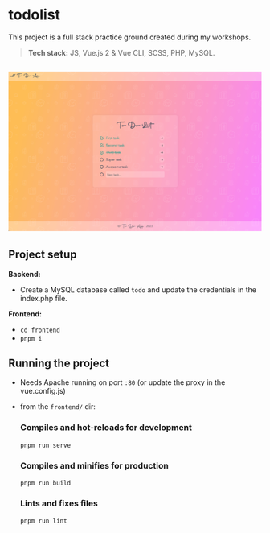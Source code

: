 # todolist
This project is a full stack practice ground created during my workshops.

> __Tech stack:__ JS, Vue.js 2 & Vue CLI, SCSS, PHP, MySQL.

![Todo App preview](/frontend/public/todoapp-preview.png)
---

## Project setup

__Backend:__
- Create a MySQL database called `todo` and update the credentials in the index.php file.

__Frontend:__
- `cd frontend`
- `pnpm i`

## Running the project
- Needs Apache running on port `:80` (or update the proxy in the vue.config.js)
- from the `frontend/` dir:
  ### Compiles and hot-reloads for development
  ```
  pnpm run serve
  ```

  ### Compiles and minifies for production
  ```
  pnpm run build
  ```

  ### Lints and fixes files
  ```
  pnpm run lint
  ```
